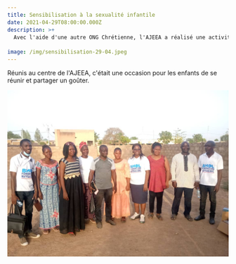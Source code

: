 ```yaml
---
title: Sensibilisation à la sexualité infantile
date: 2021-04-29T08:00:00.000Z
description: >+
  Avec l'aide d'une autre ONG Chrétienne, l'AJEEA a réalisé une activité de sensibilisation à la sexualité infantile

image: /img/sensibilisation-29-04.jpeg
---
```

Réunis au centre de l'AJEEA, c'était une occasion pour les enfants de se réunir et partager un goûter.

![Norbert avec l'association chrétienne](/img/norber-29-04.jpeg)
